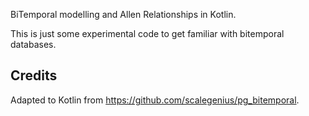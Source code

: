 
BiTemporal modelling and Allen Relationships in Kotlin.

This is just some experimental code to get familiar with bitemporal databases.


Credits
---
Adapted to Kotlin from https://github.com/scalegenius/pg_bitemporal.
